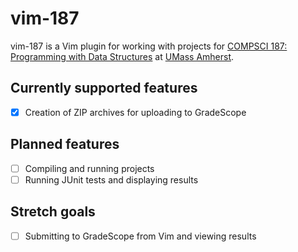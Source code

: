 vim-187
=======
vim-187 is a Vim plugin for working with projects for [COMPSCI 187: Programming with Data Structures](https://umass-cs-187.github.io/) at [UMass Amherst](https://www.umass.edu/).

Currently supported features
----------------------------
 - [X] Creation of ZIP archives for uploading to GradeScope

Planned features
----------------
 - [ ] Compiling and running projects
 - [ ] Running JUnit tests and displaying results

Stretch goals
-------------
 - [ ] Submitting to GradeScope from Vim and viewing results
